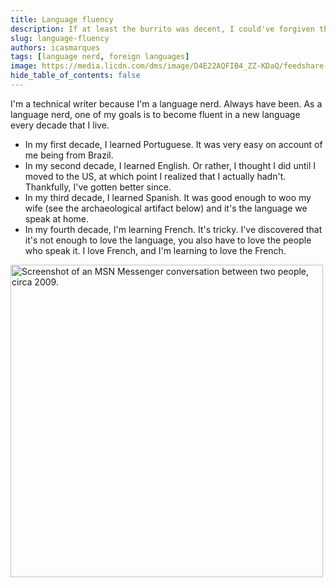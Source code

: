 ```yaml
---
title: Language fluency
description: If at least the burrito was decent, I could've forgiven the lousy copy.
slug: language-fluency
authors: icasmarques
tags: [language nerd, foreign languages]
image: https://media.licdn.com/dms/image/D4E22AQFIB4_ZZ-KDaQ/feedshare-shrink_800/0/1709651943448?e=1713398400&v=beta&t=Cw2cUvInSmmgf4TP7YtGM8FFfN4TwKunQ0x3gkZBxt8
hide_table_of_contents: false
---
```


I'm a technical writer because I'm a language nerd. Always have been. As a language nerd, one of my goals is to become fluent in a new language every decade that I live.

- In my first decade, I learned Portuguese. It was very easy on account of me being from Brazil.
- In my second decade, I learned English. Or rather, I thought I did until I moved to the US, at which point I realized that I actually hadn't. Thankfully, I've gotten better since.
- In my third decade, I learned Spanish. It was good enough to woo my wife (see the archaeological artifact below) and it's the language we speak at home.
- In my fourth decade, I'm learning French. It's tricky. I've discovered that it's not enough to love the language, you also have to love the people who speak it. I love French, and I'm learning to love the French.

<img src="https://media.licdn.com/dms/image/D4E22AQFIB4_ZZ-KDaQ/feedshare-shrink_800/0/1709651943448?e=1713398400&v=beta&t=Cw2cUvInSmmgf4TP7YtGM8FFfN4TwKunQ0x3gkZBxt8" alt="Screenshot of an MSN Messenger conversation between two people, circa 2009." width="500" height ="auto"></img>
